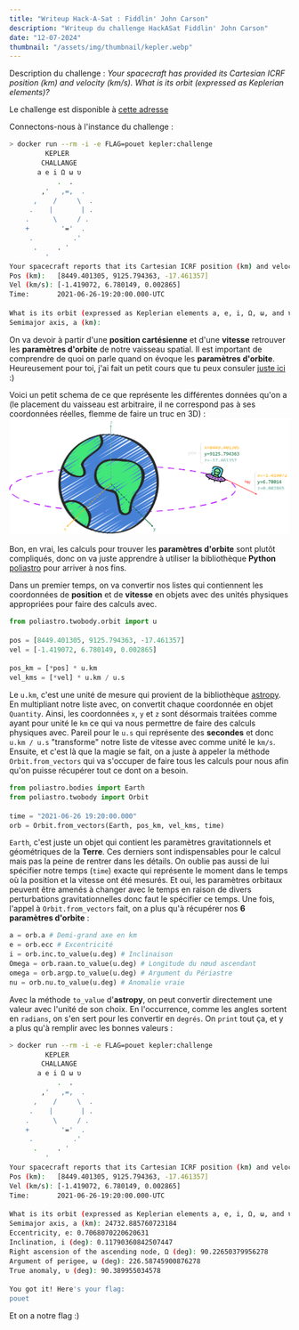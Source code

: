 ```yaml
---
title: "Writeup Hack-A-Sat : Fiddlin' John Carson"
description: "Writeup du challenge HackASat Fiddlin' John Carson"
date: "12-07-2024"
thumbnail: "/assets/img/thumbnail/kepler.webp"
---
```

Description du challenge : *Your spacecraft has provided its Cartesian ICRF position (km) and velocity (km/s). What is its orbit (expressed as Keplerian elements)?*

Le challenge est disponible à [cette adresse](https://github.com/cromulencellc/hackasat-qualifier-2021/tree/main/kepler)

Connectons-nous à l'instance du challenge : 
```bash
> docker run --rm -i -e FLAG=pouet kepler:challenge
         KEPLER
        CHALLANGE
       a e i Ω ω υ
            .  .
        ,'   ,=,  .
      ,    /     \  .
     .    |       | .
    .      \     / .
    +        '='  .
     .          .'
      .     . '
         '
Your spacecraft reports that its Cartesian ICRF position (km) and velocity (km/s) are:
Pos (km):   [8449.401305, 9125.794363, -17.461357]
Vel (km/s): [-1.419072, 6.780149, 0.002865]
Time:       2021-06-26-19:20:00.000-UTC

What is its orbit (expressed as Keplerian elements a, e, i, Ω, ω, and υ)?
Semimajor axis, a (km):
```
On va devoir à partir d'une **position cartésienne** et d'une **vitesse** retrouver les **paramètres d'orbite** de notre vaisseau spatial. 
Il est important  de comprendre de quoi on parle quand on évoque les **paramètres d'orbite**. Heureusement pour toi, j'ai fait un petit cours que tu peux consuler [juste ici](../Satellite/orbits.html) :) 

Voici un petit schema de ce que représente les différentes données qu'on a (le placement du vaisseau est arbitraire, il ne correspond pas à ses coordonnées réelles, flemme de faire un truc en 3D) : 
![Schema challenge](../../../assets/img/pages/space/hackasat/kepler/kepler1.svg)

Bon, en vrai, les calculs pour trouver les **paramètres d'orbite** sont plutôt compliqués, donc on va juste apprendre à utiliser la bibliothèque **Python** [poliastro](https://github.com/poliastro/poliastro) pour arriver à nos fins. 

Dans un premier temps, on va convertir nos listes qui contiennent les coordonnées de **position** et de **vitesse** en objets avec des unités physiques appropriées pour faire des calculs avec.
```python
from poliastro.twobody.orbit import u

pos = [8449.401305, 9125.794363, -17.461357]
vel = [-1.419072, 6.780149, 0.002865]

pos_km = [*pos] * u.km
vel_kms = [*vel] * u.km / u.s
```

Le `u.km`, c'est une unité de mesure qui provient de la bibliothèque [astropy](https://github.com/astropy/astropy). En multipliant notre liste avec, on convertit chaque coordonnée en objet `Quantity`. Ainsi, les coordonnées `x`, `y` et `z` sont désormais traitées comme ayant pour unité le `km` ce qui va nous permettre de faire des calculs physiques avec. 
Pareil pour le `u.s` qui représente des **secondes** et donc `u.km / u.s` "transforme" notre liste de vitesse avec comme unité le `km/s`.
Ensuite, et c'est là que la magie se fait, on a juste à appeler la méthode `Orbit.from_vectors` qui va s'occuper de faire tous les calculs pour nous afin qu'on puisse récupérer tout ce dont on a besoin. 
```python
from poliastro.bodies import Earth
from poliastro.twobody import Orbit

time = "2021-06-26 19:20:00.000"
orb = Orbit.from_vectors(Earth, pos_km, vel_kms, time)
```
`Earth`, c'est juste un objet qui contient les paramètres gravitationnels et géométriques de la **Terre**. Ces derniers sont indispensables pour le calcul mais pas la peine de rentrer dans les détails. 
On oublie pas aussi de lui spécifier notre temps (`time`) exacte qui représente le moment dans le temps où la position et la vitesse ont été mesurés. Et oui, les paramètres orbitaux peuvent être amenés à changer avec le temps en raison de divers perturbations gravitationnelles donc faut le spécifier ce temps.
Une fois, l'appel à `Orbit.from_vectors` fait, on a plus qu'à récupérer nos **6 paramètres d'orbite** : 
```python
a = orb.a # Demi-grand axe en km
e = orb.ecc # Excentricité
i = orb.inc.to_value(u.deg) # Inclinaison
Omega = orb.raan.to_value(u.deg) # Longitude du nœud ascendant
omega = orb.argp.to_value(u.deg) # Argument du Périastre
nu = orb.nu.to_value(u.deg) # Anomalie vraie
```
Avec la méthode `to_value` d'**astropy**, on peut convertir directement une valeur avec l'unité de son choix. En l'occurrence, comme les angles sortent en `radians`, on s'en sert pour les convertir en `degrés`.
On `print` tout ça, et y a plus qu'à remplir avec les bonnes valeurs : 
```bash
> docker run --rm -i -e FLAG=pouet kepler:challenge
         KEPLER
        CHALLANGE
       a e i Ω ω υ
            .  .
        ,'   ,=,  .
      ,    /     \  .
     .    |       | .
    .      \     / .
    +        '='  .
     .          .'
      .     . '
         '
Your spacecraft reports that its Cartesian ICRF position (km) and velocity (km/s) are:
Pos (km):   [8449.401305, 9125.794363, -17.461357]
Vel (km/s): [-1.419072, 6.780149, 0.002865]
Time:       2021-06-26-19:20:00.000-UTC

What is its orbit (expressed as Keplerian elements a, e, i, Ω, ω, and υ)?
Semimajor axis, a (km): 24732.885760723184
Eccentricity, e: 0.7068070220620631
Inclination, i (deg): 0.11790360842507447
Right ascension of the ascending node, Ω (deg): 90.22650379956278
Argument of perigee, ω (deg): 226.58745900876278
True anomaly, υ (deg): 90.389955034578

You got it! Here's your flag:
pouet
```
Et on a notre flag :) 


